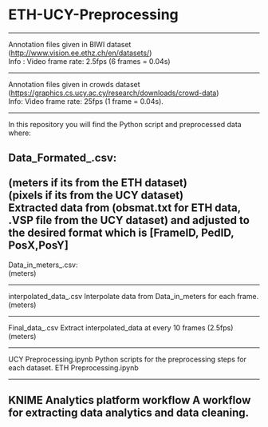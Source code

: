 # ETH-UCY-Preprocessing

------------------------------------------------------------------------------------------------------------------
Annotation files given in BIWI dataset (http://www.vision.ee.ethz.ch/en/datasets/) <br />
Info : Video frame rate: 2.5fps (6 frames = 0.04s)

------------------------------------------------------------------------------------------------------------------
Annotation files given in crowds dataset (https://graphics.cs.ucy.ac.cy/research/downloads/crowd-data) <br />
Info: Video frame rate: 25fps (1 frame = 0.04s). 

------------------------------------------------------------------------------------------------------------------

In this repository you will find the Python script and preprocessed data where: <br />

Data_Formated_<file name>.csv:     <br />    
(meters if its from the ETH dataset)    <br />
(pixels if its from the UCY dataset)    <br />
Extracted data from (obsmat.txt for ETH data, .VSP file from the UCY dataset) and adjusted to the desired format which is [FrameID, PedID, PosX,PosY]
-------------------------------------------------------------------------------------------------------------------  

Data_in_meters_<file name>.csv:         
(meters)                                
                                        
--------------------------------------------------------------------------------------------------------------------

interpolated_data_<file name>.csv       Interpolate data from Data_in_meters for each frame.
(meters)                                

--------------------------------------------------------------------------------------------------------------------  

Final_data_<file name>.csv              Extract interpolated_data at every 10 frames (2.5fps)            
(meters)                                

--------------------------------------------------------------------------------------------------------------------
UCY Preprocessing.ipynb                 Python scripts for the preprocessing steps for each dataset.
ETH Preprocessing.ipynb

--------------------------------------------------------------------------------------------------------------------
KNIME Analytics platform workflow     A workflow for extracting data analytics and data cleaning.
--------------------------------------------------------------------------------------------------------------------
